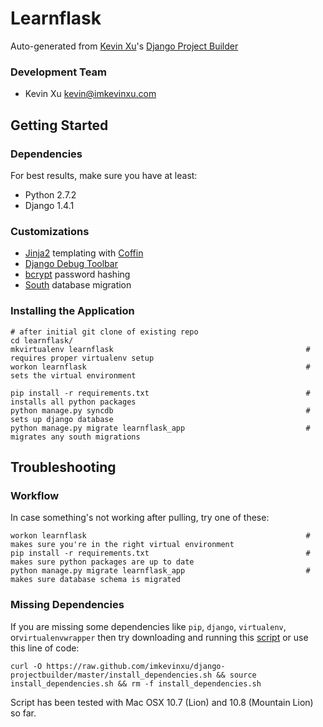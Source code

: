 Learnflask
================

Auto-generated from [Kevin Xu](https://github.com/imkevinxu)'s [Django Project Builder](https://github.com/imkevinxu/django-projectbuilder)

### Development Team

* Kevin Xu <kevin@imkevinxu.com>

## Getting Started

### Dependencies

For best results, make sure you have at least:

* Python 2.7.2
* Django 1.4.1

### Customizations

* [Jinja2](http://jinja.pocoo.org/docs/) templating with [Coffin](https://github.com/coffin/coffin)
* [Django Debug Toolbar](https://github.com/django-debug-toolbar/django-debug-toolbar)
* [bcrypt](https://docs.djangoproject.com/en/dev/topics/auth/#using-bcrypt-with-django) password hashing
* [South](http://south.readthedocs.org/en/0.7.6/index.html) database migration

### Installing the Application

    # after initial git clone of existing repo
    cd learnflask/
    mkvirtualenv learnflask                                           # requires proper virtualenv setup
    workon learnflask                                                 # sets the virtual environment

    pip install -r requirements.txt                                   # installs all python packages
    python manage.py syncdb                                           # sets up django database
    python manage.py migrate learnflask_app                           # migrates any south migrations

## Troubleshooting

### Workflow

In case something's not working after pulling, try one of these:

    workon learnflask                                                 # makes sure you're in the right virtual environment
    pip install -r requirements.txt                                   # makes sure python packages are up to date
    python manage.py migrate learnflask_app                           # makes sure database schema is migrated

### Missing Dependencies

If you are missing some dependencies like `pip`, `django`, `virtualenv`, or`virtualenvwrapper`
then try downloading and running this [script](https://github.com/imkevinxu/django-projectbuilder/blob/master/install_dependencies.sh) or use this line of code:

    curl -O https://raw.github.com/imkevinxu/django-projectbuilder/master/install_dependencies.sh && source install_dependencies.sh && rm -f install_dependencies.sh

Script has been tested with Mac OSX 10.7 (Lion) and 10.8 (Mountain Lion) so far.